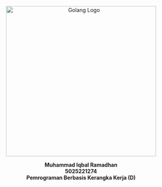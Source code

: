 <p align="center"><img src="https://github.com/user-attachments/assets/3b153984-9b6d-42a3-8a94-be3c7504a031" width="400" alt="Golang Logo"></p>

<div align="center"><b>
Muhammad Iqbal Ramadhan <br>
5025221274<br>
Pemrograman Berbasis Kerangka Kerja (D)<br>
</b></div>
